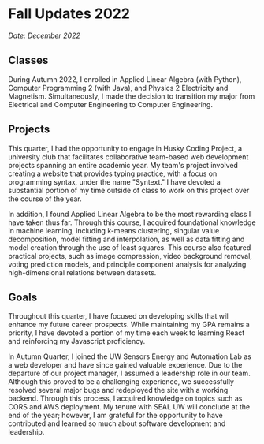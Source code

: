 # Fall Updates 2022
*Date: December 2022*

## Classes

During Autumn 2022, I enrolled in Applied Linear Algebra (with Python), Computer Programming 2 (with Java), and Physics 2 Electricity and Magnetism. Simultaneously, I made the decision to transition my major from Electrical and Computer Engineering to Computer Engineering.

## Projects

This quarter, I had the opportunity to engage in Husky Coding Project, a university club that facilitates collaborative team-based web development projects spanning an entire academic year. My team's project involved creating a website that provides typing practice, with a focus on programming syntax, under the name "Syntext." I have devoted a substantial portion of my time outside of class to work on this project over the course of the year.

In addition, I found Applied Linear Algebra to be the most rewarding class I have taken thus far. Through this course, I acquired foundational knowledge in machine learning, including k-means clustering, singular value decomposition, model fitting and interpolation, as well as data fitting and model creation through the use of least squares. This course also featured practical projects, such as image compression, video background removal, voting prediction models, and principle component analysis for analyzing high-dimensional relations between datasets.

## Goals

Throughout this quarter, I have focused on developing skills that will enhance my future career prospects. While maintaining my GPA remains a priority, I have devoted a portion of my time each week to learning React and reinforcing my Javascript proficiency.

In Autumn Quarter, I joined the UW Sensors Energy and Automation Lab as a web developer and have since gained valuable experience. Due to the departure of our project manager, I assumed a leadership role in our team. Although this proved to be a challenging experience, we successfully resolved several major bugs and redeployed the site with a working backend. Through this process, I acquired knowledge on topics such as CORS and AWS deployment. My tenure with SEAL UW will conclude at the end of the year; however, I am grateful for the opportunity to have contributed and learned so much about software development and leadership.
